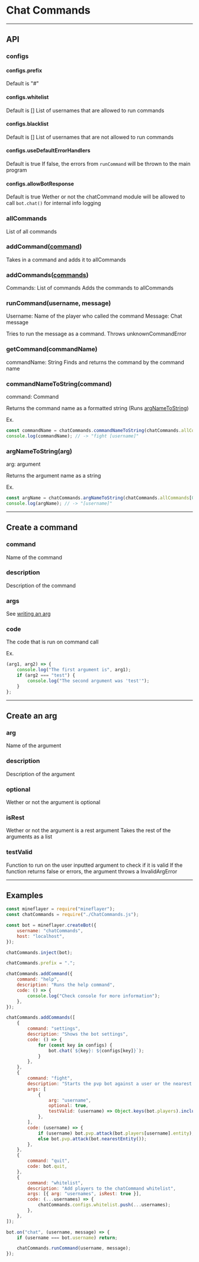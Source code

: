 # **Chat Commands**

---

## API

### configs

#### configs.prefix

Default is "#"

#### configs.whitelist

Default is []
List of usernames that are allowed to run commands

#### configs.blacklist

Default is []
List of usernames that are not allowed to run commands

#### configs.useDefaultErrorHandlers

Default is true
If false, the errors from `runCommand` will be thrown to the main program

#### configs.allowBotResponse

Default is true
Wether or not the chatCommand module will be allowed to call `bot.chat()` for internal info logging

### allCommands

List of all commands

### addCommand([command](#create-a-command))

Takes in a command and adds it to allCommands

### addCommands([commands](#create-a-command))

Commands: List of commands
Adds the commands to allCommands

### runCommand(username, message)

Username: Name of the player who called the command
Message: Chat message

Tries to run the message as a command.
Throws unknownCommandError

### getCommand(commandName)

commandName: String
Finds and returns the command by the command name

### commandNameToString(command)

command: Command

Returns the command name as a formatted string (Runs [argNameToString](<#argNameToString(arg)>))

Ex.

```js
const commandName = chatCommands.commandNameToString(chatCommands.allCommands[0]);
console.log(commandName); // -> "fight [username]"
```

### argNameToString(arg)

arg: argument

Returns the argument name as a string

Ex.

```js
const argName = chatCommands.argNameToString(chatCommands.allCommands[0].args[0]);
console.log(argName); // -> "[username]"
```

---

## Create a command

### command

Name of the command

### description

Description of the command

### args

See [writing an arg](#create-an-arg)

### code

The code that is run on command call

Ex.

```js
(arg1, arg2) => {
    console.log("The first argument is", arg1);
    if (arg2 === "test") {
        console.log("The second argument was 'test'");
    }
};
```

---

## Create an arg

### arg

Name of the argument

### description

Description of the argument

### optional

Wether or not the argument is optional

### isRest

Wether or not the argument is a rest argument
Takes the rest of the arguments as a list

### testValid

Function to run on the user inputted argument to check if it is valid
If the function returns false or errors, the argument throws a InvalidArgError

---

## Examples

```js
const mineflayer = require("mineflayer");
const chatCommands = require("./ChatCommands.js");

const bot = mineflayer.createBot({
    username: "chatCommands",
    host: "localhost",
});

chatCommands.inject(bot);

chatCommands.prefix = ".";

chatCommands.addCommand({
    command: "help",
    description: "Runs the help command",
    code: () => {
        console.log("Check console for more information");
    },
});

chatCommands.addCommands([
    {
        command: "settings",
        description: "Shows the bot settings",
        code: () => {
            for (const key in configs) {
                bot.chat(`${key}: ${configs[key]}`);
            }
        },
    },
    {
        command: "fight",
        description: "Starts the pvp bot against a user or the nearest entity",
        args: [
            {
                arg: "username",
                optional: true,
                testValid: (username) => Object.keys(bot.players).includes(username),
            },
        ],
        code: (username) => {
            if (username) bot.pvp.attack(bot.players[username].entity);
            else bot.pvp.attack(bot.nearestEntity());
        },
    },
    {
        command: "quit",
        code: bot.quit,
    },
    {
        command: "whitelist",
        description: "Add players to the chatCommand whitelist",
        args: [{ arg: "usernames", isRest: true }],
        code: (...usernames) => {
            chatCommands.configs.whitelist.push(...usernames);
        },
    },
]);

bot.on("chat", (username, message) => {
    if (username === bot.username) return;

    chatCommands.runCommand(username, message);
});
```

